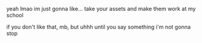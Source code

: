 yeah lmao im just gonna like... take your assets and make them work at my school

if you don't like that, mb, but uhhh until you say something i'm not gonna stop
